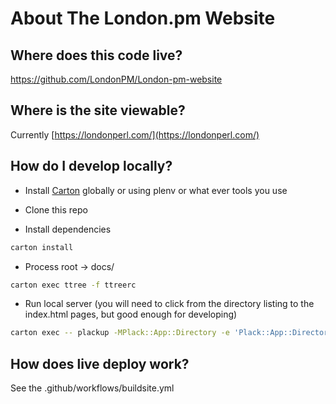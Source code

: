 About The London.pm Website
===========================

Where does this code live?
--------------------------
https://github.com/LondonPM/London-pm-website

Where is the site viewable?
--------------------------
Currently [https://londonperl.com/](https://londonperl.com/)

How do I develop locally?
--------------------------

- Install [Carton](https://metacpan.org/dist/Carton/view/script/carton) globally or using plenv or what ever tools you use

- Clone this repo

- Install dependencies
```sh
carton install
```

- Process root -> docs/
```sh
carton exec ttree -f ttreerc
```

- Run local server (you will need to click from the directory listing to the index.html pages, but good enough for developing)
```sh
carton exec -- plackup -MPlack::App::Directory -e 'Plack::App::Directory->new(root => "docs")->to_app' -p 8080
```

How does live deploy work?
--------------------------

See the .github/workflows/buildsite.yml
